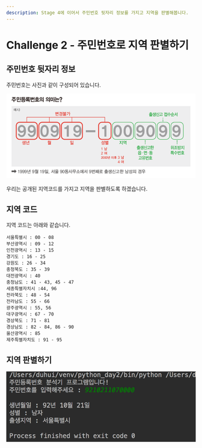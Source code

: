 ```yaml
---
description: Stage 4에 이어서 주민번호 뒷자리 정보를 가지고 지역을 판별해봅니다.
---
```


# Challenge 2 - 주민번호로 지역 판별하기

## 주민번호 뒷자리 정보

주민번호는 사진과 같이 구성되어 있습니다.

![&#xC8FC;&#xBBFC;&#xBC88;&#xD638; &#xC758;&#xBBF8;](../../.gitbook/assets/image%20%2811%29.png)

우리는 공개된 지역코드를 가지고 지역을 판별하도록 하겠습니다.

## 지역 코드

지역 코드는 아래와 같습니다.

```text
서울특별시 : 00 - 08
부산광역시 : 09 - 12
인천광역시 : 13 - 15
경기도 : 16 - 25
강원도 : 26 - 34
충청북도 : 35 - 39
대전광역시 : 40
충청남도 : 41 - 43, 45 - 47
세종특별자치시 :44, 96
전라북도 : 48 - 54
전라남도 : 55 - 66
광주광역시 : 55, 56
대구광역시 : 67 - 70
경상북도 : 71 - 81
경상남도 : 82 - 84, 86 - 90
울산광역시 : 85
제주특별자치도 : 91 - 95
```

## 지역 판별하기

![&#xC644;&#xC131;&#xB41C; &#xC8FC;&#xBBFC;&#xBC88;&#xD638; &#xBD84;&#xC11D;&#xAE30;](../../.gitbook/assets/image%20%2825%29.png)

